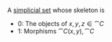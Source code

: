 A [simplicial set](simplicial%20set.md) whose skeleton is

- 0: The objects of $x,y,z\in \cat{C}$
- 1: Morphisms $\cat{C}(x, y), \cat{C}$